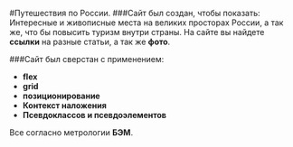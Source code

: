 #Путешествия по России. 
###Cайт был создан, чтобы показать: 
Интересные и живописные места на великих просторах России, а так же, что бы повысить туризм внутри страны.
На сайте вы найдете **ссылки** на разные статьи, а так же **фото**.

###Сайт был сверстан с применением: 
+ **flex**
+ **grid**
+ **позиционирование**
+ **Контекст наложения**
+ **Псевдоклассов и псевдоэлементов**

Все согласно метрологии **БЭМ**.